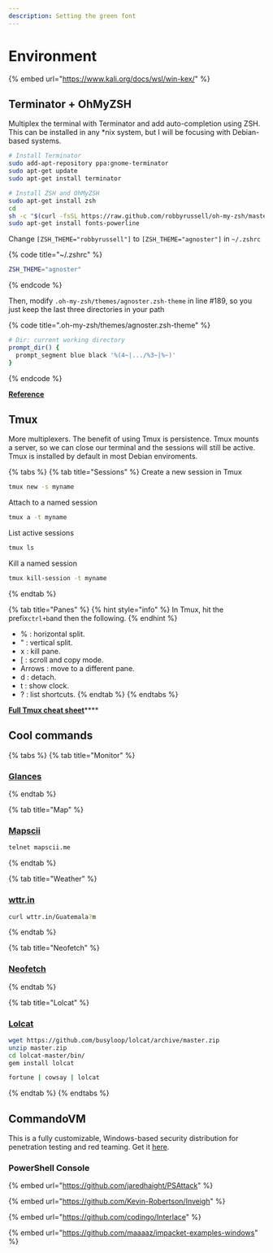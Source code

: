 ```yaml
---
description: Setting the green font
---
```


# Environment

{% embed url="https://www.kali.org/docs/wsl/win-kex/" %}



## Terminator + OhMyZSH

Multiplex the terminal with Terminator and add auto-completion using ZSH. This can be installed in any \*nix system, but I will be focusing with Debian-based systems. &#x20;

```bash
# Install Terminator
sudo add-apt-repository ppa:gnome-terminator
sudo apt-get update
sudo apt-get install terminator
```

```bash
# Install ZSH and OhMyZSH
sudo apt-get install zsh
cd
sh -c "$(curl -fsSL https://raw.github.com/robbyrussell/oh-my-zsh/master/tools/install.sh)"
sudo apt-get install fonts-powerline
```

Change `[ZSH_THEME="robbyrussell"]` to `[ZSH_THEME="agnoster"]` in `~/.zshrc`

{% code title="~/.zshrc" %}
```bash
ZSH_THEME="agnoster"
```
{% endcode %}

Then, modify  `.oh-my-zsh/themes/agnoster.zsh-theme` in line #189, so you just keep the last three directories in your path&#x20;

{% code title=".oh-my-zsh/themes/agnoster.zsh-theme" %}
```bash
# Dir: current working directory
prompt_dir() {
  prompt_segment blue black '%(4~|.../%3~|%~)'
}
```
{% endcode %}

****[**Reference**](https://gist.github.com/renshuki/3cf3de6e7f00fa7e744a)****

## Tmux&#x20;

More multiplexers. The benefit of using Tmux is persistence. Tmux mounts a server, so we can close our terminal and the sessions will still be active. Tmux is installed by default in most Debian enviroments.&#x20;

{% tabs %}
{% tab title="Sessions" %}
Create a new session in Tmux

```bash
tmux new -s myname
```

Attach to a named session

```bash
tmux a -t myname
```

List active sessions

```bash
tmux ls
```

Kill a named session

```bash
tmux kill-session -t myname
```
{% endtab %}

{% tab title="Panes" %}
{% hint style="info" %}
In Tmux, hit the prefix`ctrl+b`and then the following.
{% endhint %}

* % : horizontal split.
* " : vertical split.
* x : kill pane.
* \[ : scroll and copy mode.
* Arrows : move to a different pane.
* d : detach.
* t : show clock.
* ? : list shortcuts.
{% endtab %}
{% endtabs %}

[**Full Tmux cheat sheet**](https://tmuxcheatsheet.com)****

## Cool commands

{% tabs %}
{% tab title="Monitor" %}
### [Glances](https://github.com/nicolargo/glances)
{% endtab %}

{% tab title="Map" %}
### ****[**Mapscii**](https://github.com/rastapasta/mapscii)****

```bash
telnet mapscii.me
```
{% endtab %}

{% tab title="Weather" %}
### [wttr.in](https://github.com/chubin/wttr.in)

```bash
curl wttr.in/Guatemala?m
```
{% endtab %}

{% tab title="Neofetch" %}
### [Neofetch](https://github.com/dylanaraps/neofetch)
{% endtab %}

{% tab title="Lolcat" %}
### [Lolcat](https://github.com/busyloop/lolcat)

```bash
wget https://github.com/busyloop/lolcat/archive/master.zip
unzip master.zip
cd lolcat-master/bin/
gem install lolcat
```

```bash
fortune | cowsay | lolcat
```
{% endtab %}
{% endtabs %}

## CommandoVM

This is a fully customizable, Windows-based security distribution for penetration testing and red teaming. Get it [here](https://github.com/fireeye/commando-vm).

### PowerShell Console

{% embed url="https://github.com/jaredhaight/PSAttack" %}

{% embed url="https://github.com/Kevin-Robertson/Inveigh" %}

{% embed url="https://github.com/codingo/Interlace" %}

{% embed url="https://github.com/maaaaz/impacket-examples-windows" %}

